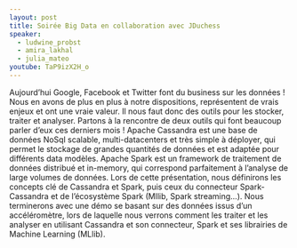```yaml
---
layout: post
title: Soirée Big Data en collaboration avec JDuchess
speaker:
  - ludwine_probst
  - amira_lakhal
  - julia_mateo 
youtube: TaP9izX2H_o
---
```

Aujourd’hui Google, Facebook et Twitter font du business sur les données ! Nous en avons de plus en plus à notre dispositions, représentent de vrais enjeux et ont une vraie valeur. Il nous faut donc des outils pour les stocker, traiter et analyser.
Partons à la rencontre de deux outils qui font beaucoup parler d’eux ces derniers mois !
Apache Cassandra est une base de données NoSql scalable, multi-datacenters et très simple à déployer, qui permet le stockage de grandes quantités de données et est adaptée pour différents data modèles.
Apache Spark est un framework de traitement de données distribué et in-memory, qui correspond parfaitement à l’analyse de large volumes de données.
Lors de cette présentation, nous définirons les concepts clé de Cassandra et Spark, puis ceux du connecteur Spark-Cassandra et de l’écosystème Spark (Mllib, Spark streaming…).
Nous terminerons avec une démo se basant sur des données issus d’un accéléromètre, lors de laquelle nous verrons comment les traiter et les analyser en utilisant Cassandra et son connecteur, Spark et ses librairies de Machine Learning (MLlib).
